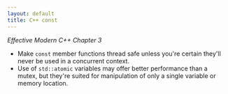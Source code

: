 ```yaml
---
layout: default
title: C++ const
---
```


*Effective Modern C++ Chapter 3*

* Make `const` member functions thread safe unless you're certain they'll never be used in a concurrent context.
* Use of `std::atomic` variables may offer better performance than a mutex, but they're suited for manipulation of only a single variable or memory location.


